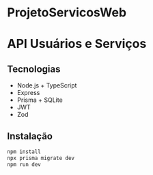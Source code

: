 # ProjetoServicosWeb

# API Usuários e Serviços

## Tecnologias
- Node.js + TypeScript
- Express
- Prisma + SQLite
- JWT
- Zod

## Instalação

```bash
npm install
npx prisma migrate dev
npm run dev
```
